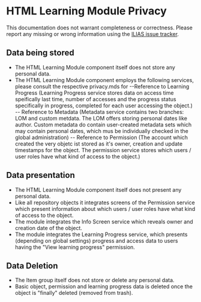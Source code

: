 # HTML Learning Module Privacy

This documentation does not warrant completeness or correctness. Please report any missing or wrong information using the <a href="https://mantis.ilias.de/">ILIAS issue tracker</a>.

## Data being stored

- The HTML Learning Module component itself does not store any personal data.
- The HTML Learning Module component employs the following services, please consult the respective privacy.mds for 
--Reference to Learning Progress (Learning Progress service stores data on access time speifically last time, number of accesses and the progress status specifically in progress, completed for each user accessing the object.) 
-- Reference to Metadata (Metadata  service contains two branches: LOM and custom metdata. The LOM offers storing personal dates like author. Custom metadata do contain user-created metadata sets which may contain personal dates, which mus be individually checked in the global administration)
-- Reference to Permission (The account which created the very objetc ist stored as it's owner, creation and update timestamps for the object. The permission service stores which users / user roles have what kind of access to the object.) 

## Data presentation

- The HTML Learning Module component itself does not present any personal data.
- Like all repository objects it integrates screens of the Permission service which present information about which users / user roles have what kind of access to the object.
- The module integrates the Info Screen service which reveals owner and creation date of the object.
- The module integrates the Learning Progress service, which presents (depending on global settings) progress and access data to users having the "View learning progress" permission.

## Data Deletion

- The Item group itself does not store or delete any personal data.
- Basic object, permission and learning progress data is deleted once the object is "finally" deleted (removed from trash).
